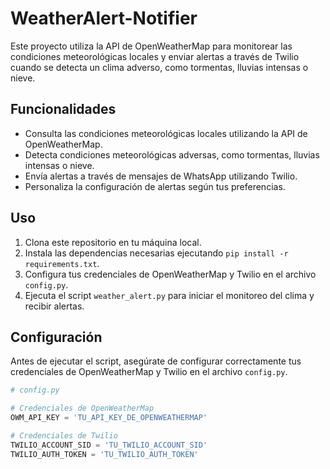 # WeatherAlert-Notifier

Este proyecto utiliza la API de OpenWeatherMap para monitorear las condiciones meteorológicas locales y enviar alertas a través de Twilio cuando se detecta un clima adverso, como tormentas, lluvias intensas o nieve.

## Funcionalidades

- Consulta las condiciones meteorológicas locales utilizando la API de OpenWeatherMap.
- Detecta condiciones meteorológicas adversas, como tormentas, lluvias intensas o nieve.
- Envía alertas a través de mensajes de WhatsApp utilizando Twilio.
- Personaliza la configuración de alertas según tus preferencias.

## Uso

1. Clona este repositorio en tu máquina local.
2. Instala las dependencias necesarias ejecutando `pip install -r requirements.txt`.
3. Configura tus credenciales de OpenWeatherMap y Twilio en el archivo `config.py`.
4. Ejecuta el script `weather_alert.py` para iniciar el monitoreo del clima y recibir alertas.

## Configuración

Antes de ejecutar el script, asegúrate de configurar correctamente tus credenciales de OpenWeatherMap y Twilio en el archivo `config.py`.

```python
# config.py

# Credenciales de OpenWeatherMap
OWM_API_KEY = 'TU_API_KEY_DE_OPENWEATHERMAP'

# Credenciales de Twilio
TWILIO_ACCOUNT_SID = 'TU_TWILIO_ACCOUNT_SID'
TWILIO_AUTH_TOKEN = 'TU_TWILIO_AUTH_TOKEN'
